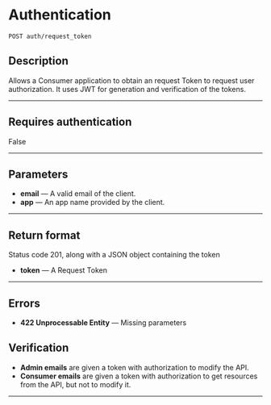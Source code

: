 # Authentication

    POST auth/request_token

## Description
Allows a Consumer application to obtain an request Token to request user authorization. It uses JWT for generation and verification of the tokens.

***

## Requires authentication
False

***

## Parameters

- **email** — A valid email of the client.
- **app** — An app name provided by the client.

***

## Return format
Status code 201, along with a JSON object containing the token

- **token** — A Request Token

***

## Errors

- **422 Unprocessable Entity** — Missing parameters


## Verification

- **Admin emails** are given a token with authorization to modify the API.
- **Consumer emails** are given a token with authorization to get resources from the API, but not to modify it.

***
